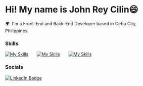 Hi! My name is John Rey Cilin😄
========================================================================================================================================

🌍  I'm a Front-End and Back-End Developer based in Cebu City, Philippines.

### Skills

[![My Skills](https://skillicons.dev/icons?i=html,css)](https://skillicons.dev) &nbsp;&nbsp;&nbsp;&nbsp;&nbsp; [![My Skills](https://skillicons.dev/icons?i=js,vue,nuxt)](https://skillicons.dev) &nbsp;&nbsp;&nbsp;&nbsp;&nbsp; [![My Skills](https://skillicons.dev/icons?i=php,laravel,mysql)](https://skillicons.dev)
<br/>

### Socials

<div id="badges">
  <a href="https://www.linkedin.com/in/john-rey-cilin-418485238/">
    <img src="https://skillicons.dev/icons?i=linkedin" alt="LinkedIn Badge"/>
  </a>
</div>
